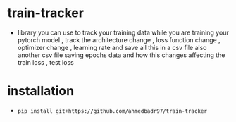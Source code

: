 # train-tracker
- library you can use to track your training data while you are training your pytorch model ,
track the architecture change , loss function change , optimizer change , learning rate and save all this in a csv file also another csv file saving epochs data and how this changes affecting the train loss , test loss

# installation
- `pip install git+https://github.com/ahmedbadr97/train-tracker`


